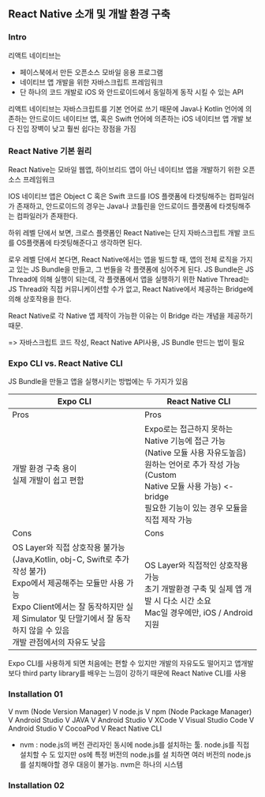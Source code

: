 ## React Native 소개 및 개발 환경 구축



### Intro

리액트 네이티브는

- 페이스북에서 만든 오픈소스 모바일 응용 프로그램
- 네이티브 앱 개발을 위한 자바스크립트 프레임워크
- 단 하나의 코드 개발로 iOS 와 안드로이드에서 동일하게 동작 시킬 수 있는 API

리액트 네이티브는 자바스크립트를 기본 언어로 쓰기 때문에
Java나 Kotlin 언어에 의존하는 안드로이드 네이티브 앱, 
혹은 Swift 언어에 의존하는 iOS 네이티브 앱 개발 보다
진입 장벽이 낮고 훨씬 쉽다는 장점을 가짐

### React Native 기본 원리

React Native는 모바일 웹앱, 하이브리드 앱이 아닌 네이티브 앱을 개발하기 위한 오픈 소스 프레임워크

IOS 네이티브 앱은 Object C 혹은 Swift 코드를 IOS 플랫폼에 타겟팅해주는 컴파일러가 존재하고,
안드로이드의 경우는 Java나 코틀린을 안드로이드 플랫폼에 타겟팅해주는 컴파일러가 존재한다.

하위 레벨 단에서 보면, 크로스 플랫폼인 React Native는 단지 자바스크립트 개발 코드를 OS플랫폼에 타겟팅해준다고 생각하면 된다.

로우 레벨 단에서 본다면, React Native에서는 앱을 빌드할 때, 앱의 전체 로직을 가지고 있는 JS Bundle을 만들고, 그 번들을 각 플랫폼에 심어주게 된다. JS Bundle은 JS Thread에 의해 실행이 되는데, 각 플랫폼에서 앱을 실행하기 위한 Native Thread는 JS Thread와 직접 커뮤니케이션할 수가 없고, React Native에서 제공하는 Bridge에 의해 상호작용을 한다. 

React Native로 각 Native 앱 제작이 가능한 이유는 이 Bridge 라는 개념을 제공하기 때문. 

=> 자바스크립트 코드 작성, React Native API사용, JS Bundle 만드는 법이 필요

### Expo CLI vs. React Native CLI

JS Bundle을 만들고 앱을 실행시키는 방법에는 두 가지가 있음

| Expo CLI                                                     | React Native CLI                                             |
| ------------------------------------------------------------ | ------------------------------------------------------------ |
| Pros                                                         | Pros                                                         |
| 개발 환경 구축 용이<br/>실제 개발이 쉽고 편함                | Expo로는 접근하지 못하는 Native 기능에 접근 가능 (Native 모듈 사용 자유도높음)<br />원하는 언어로 추가 작성 가능(Custom<br/>Native 모듈 사용 가능) <- bridge<br />필요한 기능이 있는 경우 모듈을 직접 제작 가능 |
| Cons                                                         | Cons                                                         |
| OS Layer와 직접 상호작용 불가능 (Java,Kotlin, obj-C, Swift로 추가 작성 불가)<br/>Expo에서 제공해주는 모듈만 사용 가능<br/>Expo Client에서는 잘 동작하지만 실제 Simulator 및 단말기에서 잘 동작하지 않을 수 있음<br/>개발 관점에서의 자유도 낮음 | OS Layer와 직접적인 상호작용 가능<br/>초기 개발환경 구축 및 실제 앱 개발 시 다소 시간 소요<br />Mac일 경우에만, iOS / Android 지원 |

Expo CLI를 사용하게 되면 처음에는 편할 수 있지만 개발의 자유도도 떨어지고 앱개발보다 third party library를 배우는 느낌이 강하기 때문에 React Native CLI를 사용

### Installation 01

V nvm (Node Version Manager)
V node.js
V npm (Node Package Manager)
V Android Studio
V JAVA
V Android Studio
V ХCode
V Visual Studio Code
V Android Studio
V СосoаPod
V React Native CLI

- nvm : node.js의 버전 관리자인 동시에 node.js를 설치하는 툴. node.js를 직접 설치할 수 도 있지만 os에 특정 버전의 node.js를 설 치하면 여러 버전의 node.js를 설치해야할 경우 대응이 불가능. nvm은 하나의 시스템

### Installation 02

